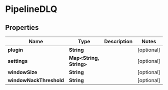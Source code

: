 
# PipelineDLQ

## Properties
Name | Type | Description | Notes
------------ | ------------- | ------------- | -------------
**plugin** | **String** |  |  [optional]
**settings** | **Map&lt;String, String&gt;** |  |  [optional]
**windowSize** | **String** |  |  [optional]
**windowNackThreshold** | **String** |  |  [optional]



